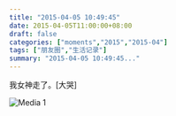 ```yaml
---
title: "2015-04-05 10:49:45"
date: 2015-04-05T11:00:00+08:00
draft: false
categories: ["moments","2015","2015-04"]
tags: ["朋友圈","生活记录"]
summary: "2015-04-05 10:49:45..."
---
```


我女神走了。[大哭]

![Media 1](/Moments/photos/2015-04-05/201504051049450.jpg)

